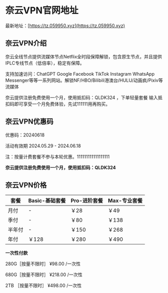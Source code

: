# 奈云VPN官网地址

最新地址：[https://tz.059950.xyz](https://tz.059950.xyz)

## 奈云VPN介绍

奈云全线节点提供流媒体节点Netflix全时段保障解锁，包含原生节点，并且提供IPLC专线节点（低倍率），稳定有保障。

支持加速访问：ChatGPT Google Facebook TikTok Instagram WhatsApp Messenger等等一系列网站。解锁NF/HBO/Bilibili港澳台/HULU/动画疯/Pixiv等流媒体

奈云提供注册免费使用一个月，使用抵扣码：QLDK324 ，下单轻量套餐 输入抵扣码即可享受一个月免费体验，先试111111用再购买。

## 奈云VPN优惠码

优惠码：20240618

活动有效期 2024.05.29 - 2024.06.18

注：按量计费套餐不参与本轮优惠。111111111111111111

**奈云提供注册免费使用一个月，使用抵扣码：QLDK324**

## 奈云VPN价格

|套餐|Basic-基础套餐|Pro-进阶套餐|Max-专业套餐|
|----|----|----|----|
|月付|-|￥28|￥49|
|季付|-|￥80|￥138|
|半年付|-|￥150|￥268|
|年付|￥128|￥280|￥490|

**一次性付款**

280G［按量不限时］ ¥98.00 /一次性

680G［按量不限时］ ¥218.00 /一次性

2TB ［按量不限时］ ¥498.00 /一次性
